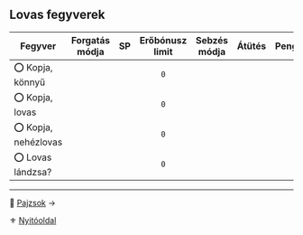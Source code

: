 ## Lovas fegyverek

<!-- tag: md_table_fegyver_start -->

| **Fegyver**         | Forgatás módja | SP  | Erőbónusz limit | Sebzés módja | **Átütés** | **Pengehossz** | KÉ  | TÉ  | VÉ  | Sebesség | Kategória | Speciális / Megjegyzés |
| ------------------- | :------------: | :-: | :-------------: | :----------: | :--------: | :------------: | :-: | :-: | :-: | :------: | --------- | ---------------------- |
| ⭕ Kopja, könnyű     |                |     |       `0`       |              |            |                |     |     |     |          | lovas     |                        |
| ⭕ Kopja, lovas      |                |     |       `0`       |              |            |                |     |     |     |          | lovas     |                        |
| ⭕ Kopja, nehézlovas |                |     |       `0`       |              |            |                |     |     |     |          | lovas     |                        |
| ⭕ Lovas lándzsa?    |                |     |       `0`       |              |            |                |     |     |     |          | lovas     |                        |

<!-- tag: md_table_fegyver_end -->

---

🔗 [Pajzsok](068_010_pajzs_fegyverek.md) →

⚜️ [Nyitóoldal](start.md#6-harcrendszer-%EF%B8%8F)
